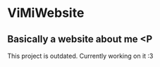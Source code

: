 # ViMiWebsite
## Basically a website about me &lt;P

This project is outdated. Currently working on it :3
